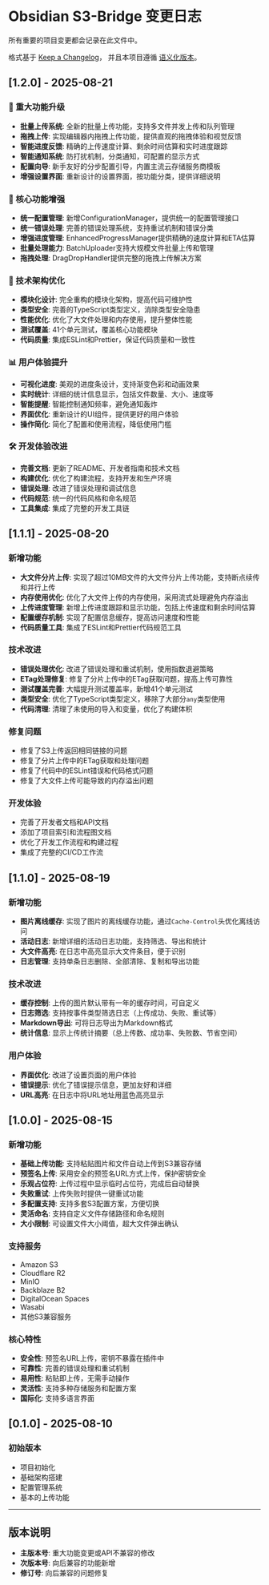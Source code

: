 # Obsidian S3-Bridge 变更日志

所有重要的项目变更都会记录在此文件中。

格式基于 [Keep a Changelog](https://keepachangelog.com/zh-CN/1.0.0/)，
并且本项目遵循 [语义化版本](https://semver.org/lang/zh-CN/)。

## [1.2.0] - 2025-08-21

### 🚀 重大功能升级

- **批量上传系统**: 全新的批量上传功能，支持多文件并发上传和队列管理
- **拖拽上传**: 实现编辑器内拖拽上传功能，提供直观的拖拽体验和视觉反馈
- **智能进度反馈**: 精确的上传速度计算、剩余时间估算和实时进度跟踪
- **智能通知系统**: 防打扰机制，分类通知，可配置的显示方式
- **配置向导**: 新手友好的分步配置引导，内置主流云存储服务商模板
- **增强设置界面**: 重新设计的设置界面，按功能分类，提供详细说明

### 🎯 核心功能增强

- **统一配置管理**: 新增ConfigurationManager，提供统一的配置管理接口
- **统一错误处理**: 完善的错误处理系统，支持重试机制和错误分类
- **增强进度管理**: EnhancedProgressManager提供精确的速度计算和ETA估算
- **批量处理能力**: BatchUploader支持大规模文件批量上传和管理
- **拖拽处理**: DragDropHandler提供完整的拖拽上传解决方案

### 🔧 技术架构优化

- **模块化设计**: 完全重构的模块化架构，提高代码可维护性
- **类型安全**: 完善的TypeScript类型定义，消除类型安全隐患
- **性能优化**: 优化了大文件处理和内存使用，提升整体性能
- **测试覆盖**: 41个单元测试，覆盖核心功能模块
- **代码质量**: 集成ESLint和Prettier，保证代码质量和一致性

### 📊 用户体验提升

- **可视化进度**: 美观的进度条设计，支持渐变色彩和动画效果
- **实时统计**: 详细的统计信息显示，包括文件数量、大小、速度等
- **智能提醒**: 智能控制通知频率，避免通知轰炸
- **界面优化**: 重新设计的UI组件，提供更好的用户体验
- **操作简化**: 简化了配置和使用流程，降低使用门槛

### 🛠️ 开发体验改进

- **完善文档**: 更新了README、开发者指南和技术文档
- **构建优化**: 优化了构建流程，支持开发和生产环境
- **错误处理**: 改进了错误处理和调试信息
- **代码规范**: 统一的代码风格和命名规范
- **工具集成**: 集成了完整的开发工具链

## [1.1.1] - 2025-08-20

### 新增功能

- **大文件分片上传**: 实现了超过10MB文件的大文件分片上传功能，支持断点续传和并行上传
- **内存使用优化**: 优化了大文件上传的内存使用，采用流式处理避免内存溢出
- **上传进度管理**: 新增上传进度跟踪和显示功能，包括上传速度和剩余时间估算
- **配置缓存机制**: 实现了配置信息缓存，提高访问速度和性能
- **代码质量工具**: 集成了ESLint和Prettier代码规范工具

### 技术改进

- **错误处理优化**: 改进了错误处理和重试机制，使用指数退避策略
- **ETag处理修复**: 修复了分片上传中的ETag获取问题，提高上传可靠性
- **测试覆盖完善**: 大幅提升测试覆盖率，新增41个单元测试
- **类型安全**: 优化了TypeScript类型定义，移除了大部分`any`类型使用
- **代码清理**: 清理了未使用的导入和变量，优化了构建体积

### 修复问题

- 修复了S3上传返回相同链接的问题
- 修复了分片上传中的ETag获取和处理问题
- 修复了代码中的ESLint错误和代码格式问题
- 修复了大文件上传可能导致的内存溢出问题

### 开发体验

- 完善了开发者文档和API文档
- 添加了项目索引和流程图文档
- 优化了开发工作流程和构建过程
- 集成了完整的CI/CD工作流

## [1.1.0] - 2025-08-19

### 新增功能

- **图片离线缓存**: 实现了图片的离线缓存功能，通过`Cache-Control`头优化离线访问
- **活动日志**: 新增详细的活动日志功能，支持筛选、导出和统计
- **大文件高亮**: 在日志中高亮显示大文件条目，便于识别
- **日志管理**: 支持单条日志删除、全部清除、复制和导出功能

### 技术改进

- **缓存控制**: 上传的图片默认带有一年的缓存时间，可自定义
- **日志筛选**: 支持按事件类型筛选日志（上传成功、失败、重试等）
- **Markdown导出**: 可将日志导出为Markdown格式
- **统计信息**: 显示上传统计摘要（总上传数、成功率、失败数、节省空间）

### 用户体验

- **界面优化**: 改进了设置页面的用户体验
- **错误提示**: 优化了错误提示信息，更加友好和详细
- **URL高亮**: 在日志中将URL地址用蓝色高亮显示

## [1.0.0] - 2025-08-15

### 新增功能

- **基础上传功能**: 支持粘贴图片和文件自动上传到S3兼容存储
- **预签名上传**: 采用安全的预签名URL方式上传，保护密钥安全
- **乐观占位符**: 上传过程中显示临时占位符，完成后自动替换
- **失败重试**: 上传失败时提供一键重试功能
- **多配置支持**: 支持多套S3配置方案，方便切换
- **灵活命名**: 支持自定义文件存储路径和命名规则
- **大小限制**: 可设置文件大小阈值，超大文件弹出确认

### 支持服务

- Amazon S3
- Cloudflare R2
- MinIO
- Backblaze B2
- DigitalOcean Spaces
- Wasabi
- 其他S3兼容服务

### 核心特性

- **安全性**: 预签名URL上传，密钥不暴露在插件中
- **可靠性**: 完善的错误处理和重试机制
- **易用性**: 粘贴即上传，无需手动操作
- **灵活性**: 支持多种存储服务和配置方案
- **国际化**: 支持多语言界面

## [0.1.0] - 2025-08-10

### 初始版本

- 项目初始化
- 基础架构搭建
- 配置管理系统
- 基本的上传功能

---

## 版本说明

- **主版本号**: 重大功能变更或API不兼容的修改
- **次版本号**: 向后兼容的功能新增
- **修订号**: 向后兼容的问题修复
